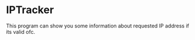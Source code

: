 # IPTracker
This program can show you some information about requested IP address if its valid ofc.
